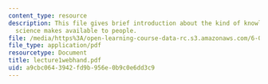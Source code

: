 ```yaml
---
content_type: resource
description: This file gives brief introduction about the kind of knowledge that computer
  science makes available to people.
file: /media/https%3A/open-learning-course-data-rc.s3.amazonaws.com/6-001-structure-and-interpretation-of-computer-programs-spring-2005/a9cbc0643942fd9b956e0b9c0e6dd3c9_lecture1webhand.pdf
file_type: application/pdf
resourcetype: Document
title: lecture1webhand.pdf
uid: a9cbc064-3942-fd9b-956e-0b9c0e6dd3c9
---
```

